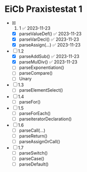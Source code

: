 # EiCb Praxistestat 1
- [x] 1. 1 ✅ 2023-11-23
  - [x] parseValueDef() ✅ 2023-11-23
  - [x] parseVarDecl() ✅ 2023-11-23
  - [x] parseAssign(...) ✅ 2023-11-23
- [ ] 1.2
  - [x] parseAddSub() ✅ 2023-11-23
  - [x] parseMulDiv() ✅ 2023-11-23
  - [ ] parseExponentiation()
  - [ ] parseCompare()
  - [ ] Unary
- [ ] 1.3
  - [ ] parseElementSelect()
- [ ] 1.4
  - [ ] parseFor()
- [ ] 1.5
  - [ ] parseForEach()
  - [ ] parseiteratorDeclaration()
- [ ] 1.6
  - [ ] parseCall(...)
  - [ ] parseReturn()
  - [ ] parseAssignOrCall()
- [ ] 1.7
  - [ ] parseSwitch()
  - [ ] parseCase()
  - [ ] parseDefault()
